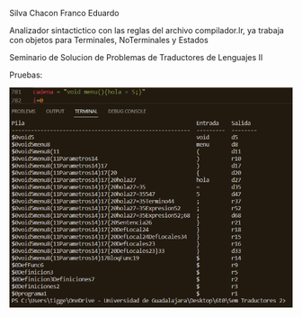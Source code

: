 Silva Chacon Franco Eduardo

Analizador sintactictico con las reglas del archivo compilador.lr, ya trabaja con objetos para Terminales, NoTerminales y Estados

Seminario de Solucion de Problemas de Traductores de Lenguajes II

Pruebas:

![Cadena](https://github.com/franco-e-s-c/Sem-Traductores2/blob/8725b5c7bbe52d9e8bce0ecb6784abb8ad806979/Sintactico/imagenes/1.0.png)

